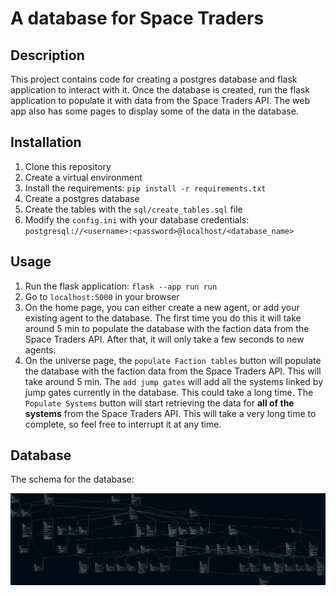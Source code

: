 # A database for Space Traders

## Description
This project contains code for creating a postgres database and flask application to interact with it. Once the database is created, run the flask application to populate it with data from the Space Traders API. The web app also has some pages to display some of the data in the database.

## Installation
1. Clone this repository
2. Create a virtual environment
3. Install the requirements: `pip install -r requirements.txt`
4. Create a postgres database
5. Create the tables with the `sql/create_tables.sql` file
6. Modify the `config.ini` with your database credentials: `postgresql://<username>:<password>@localhost/<database_name>`


## Usage
1. Run the flask application: `flask --app run run`
2. Go to `localhost:5000` in your browser
3. On the home page, you can either create a new agent, or add your existing agent to the database. The first time you do this it will take around 5 min to populate the database with the faction data from the Space Traders API. After that, it will only take a few seconds to new agents.
4. On the universe page, the `populate Faction tables` button will populate the database with the faction data from the Space Traders API. This will take around 5 min. The `add jump gates` will add all the systems linked by jump gates currently in the database. This could take a long time. The `Populate Systems` button will start retrieving the data for **all of the systems** from the Space Traders API. This will take a very long time to complete, so feel free to interrupt it at any time.

## Database
The schema for the database:

![Database Schema](space_traders_erd.png)